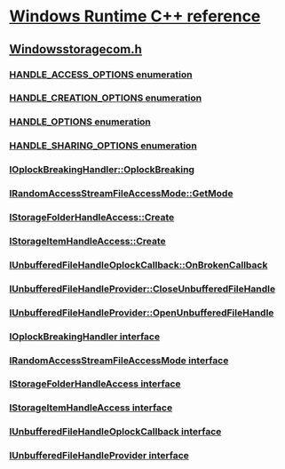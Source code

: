 # [Windows Runtime C++ reference](../_winrt/index.md)
## [Windowsstoragecom.h](index.md)
### [HANDLE_ACCESS_OPTIONS enumeration](../windowsstoragecom/ne-windowsstoragecom-handle_access_options.md)
### [HANDLE_CREATION_OPTIONS enumeration](../windowsstoragecom/ne-windowsstoragecom-handle_creation_options.md)
### [HANDLE_OPTIONS enumeration](../windowsstoragecom/ne-windowsstoragecom-handle_options.md)
### [HANDLE_SHARING_OPTIONS enumeration](../windowsstoragecom/ne-windowsstoragecom-handle_sharing_options.md)
### [IOplockBreakingHandler::OplockBreaking](../windowsstoragecom/nf-windowsstoragecom-ioplockbreakinghandler-oplockbreaking.md)
### [IRandomAccessStreamFileAccessMode::GetMode](../windowsstoragecom/nf-windowsstoragecom-irandomaccessstreamfileaccessmode-getmode.md)
### [IStorageFolderHandleAccess::Create](../windowsstoragecom/nf-windowsstoragecom-istoragefolderhandleaccess-create.md)
### [IStorageItemHandleAccess::Create](../windowsstoragecom/nf-windowsstoragecom-istorageitemhandleaccess-create.md)
### [IUnbufferedFileHandleOplockCallback::OnBrokenCallback](../windowsstoragecom/nf-windowsstoragecom-iunbufferedfilehandleoplockcallback-onbrokencallback.md)
### [IUnbufferedFileHandleProvider::CloseUnbufferedFileHandle](../windowsstoragecom/nf-windowsstoragecom-iunbufferedfilehandleprovider-closeunbufferedfilehandle.md)
### [IUnbufferedFileHandleProvider::OpenUnbufferedFileHandle](../windowsstoragecom/nf-windowsstoragecom-iunbufferedfilehandleprovider-openunbufferedfilehandle.md)
### [IOplockBreakingHandler interface](../windowsstoragecom/nn-windowsstoragecom-ioplockbreakinghandler.md)
### [IRandomAccessStreamFileAccessMode interface](../windowsstoragecom/nn-windowsstoragecom-irandomaccessstreamfileaccessmode.md)
### [IStorageFolderHandleAccess interface](../windowsstoragecom/nn-windowsstoragecom-istoragefolderhandleaccess.md)
### [IStorageItemHandleAccess interface](../windowsstoragecom/nn-windowsstoragecom-istorageitemhandleaccess.md)
### [IUnbufferedFileHandleOplockCallback interface](../windowsstoragecom/nn-windowsstoragecom-iunbufferedfilehandleoplockcallback.md)
### [IUnbufferedFileHandleProvider interface](../windowsstoragecom/nn-windowsstoragecom-iunbufferedfilehandleprovider.md)
